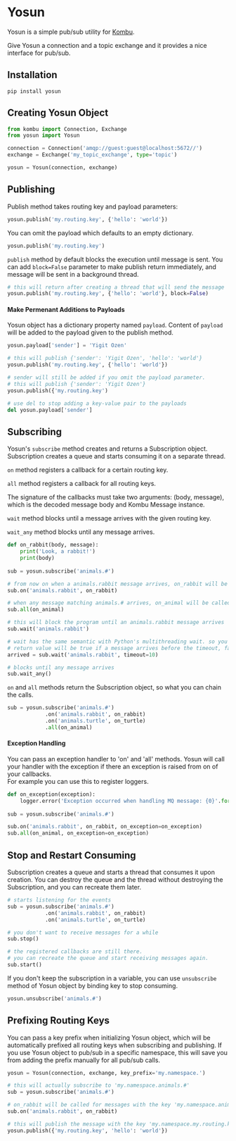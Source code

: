 # Yosun

Yosun is a simple pub/sub utility for [Kombu]. 

Give Yosun a connection and a topic exchange and it provides a nice interface for pub/sub. 

## Installation

```
pip install yosun
```

## Creating Yosun Object

```python
from kombu import Connection, Exchange
from yosun import Yosun

connection = Connection('amqp://guest:guest@localhost:5672//')
exchange = Exchange('my_topic_exchange', type='topic')

yosun = Yosun(connection, exchange)
```

## Publishing

Publish method takes routing key and payload parameters:

```python
yosun.publish('my.routing.key', {'hello': 'world'})
```

You can omit the payload which defaults to an empty dictionary.

```python
yosun.publish('my.routing.key')
```

`publish` method by default blocks the execution until message is sent. You can add `block=False` parameter to make 
publish return immediately, and message will be sent in a background thread.

```python
# this will return after creating a thread that will send the message
yosun.publish('my.routing.key', {'hello': 'world'}, block=False)  
```

#### Make Permenant Additions to Payloads

Yosun object has a dictionary property named `payload`. Content of `payload` will be added
to the payload given to the publish method.

```python
yosun.payload['sender'] = 'Yigit Ozen'

# this will publish {'sender': 'Yigit Ozen', 'hello': 'world'}
yosun.publish('my.routing.key', {'hello': 'world'})

# sender will still be added if you omit the payload parameter. 
# this will publish {'sender': 'Yigit Ozen'}
yosun.publish({'my.routing.key')

# use del to stop adding a key-value pair to the payloads
del yosun.payload['sender']
```

## Subscribing

Yosun's `subscribe` method creates and returns a Subscription object. Subscription creates a 
queue and starts consuming it on a separate thread. 

`on` method registers a callback for a certain routing key.
 
`all` method registers a callback for all routing keys.

The signature of the callbacks must take two arguments: (body, message), which is the decoded message body and Kombu Message instance.

`wait` method blocks until a message arrives with the given routing key.

`wait_any` method blocks until any message arrives.

```python
def on_rabbit(body, message):
    print('Look, a rabbit!')
    print(body)
    
sub = yosun.subscribe('animals.#')

# from now on when a animals.rabbit message arrives, on_rabbit will be called
sub.on('animals.rabbit', on_rabbit)

# when any message matching animals.# arrives, on_animal will be called
sub.all(on_animal)

# this will block the program until an animals.rabbit message arrives
sub.wait('animals.rabbit')

# wait has the same semantic with Python's multithreading wait. so you can pass a timeout.
# return value will be true if a message arrives before the timeout, false otherwise
arrived = sub.wait('animals.rabbit', timeout=10)

# blocks until any message arrives
sub.wait_any()
```

`on` and `all` methods return the Subscription object, so what you can chain the calls.

```python
sub = yosun.subscribe('animals.#')
            .on('animals.rabbit', on_rabbit)
            .on('animals.turtle', on_turtle)
            .all(on_animal)
```

#### Exception Handling

You can pass an exception handler to 'on' and 'all' methods. Yosun will call your handler with the exception 
if there an exception is raised from on of your callbacks.  
For example you can use this to register loggers.

```python
def on_exception(exception):
    logger.error('Exception occurred when handling MQ message: {0}'.format(exception))
    
sub = yosun.subscribe('animals.#')

sub.on('animals.rabbit', on_rabbit, on_exception=on_exception)
sub.all(on_animal, on_exception=on_exception) 
```

## Stop and Restart Consuming

Subscription creates a queue and starts a thread that consumes it upon creation.
You can destroy the queue and the thread without destroying the Subscription, and you can recreate them later.

```python
# starts listening for the events
sub = yosun.subscribe('animals.#')
            .on('animals.rabbit', on_rabbit)
            .on('animals.turtle', on_turtle)

# you don't want to receive messages for a while
sub.stop()

# the registered callbacks are still there.
# you can recreate the queue and start receiving messages again.
sub.start()
```

If you don't keep the subscription in a variable, you can use `unsubscribe` method of Yosun object by binding key 
to stop consuming.

```python
yosun.unsubscribe('animals.#')
```

## Prefixing Routing Keys

You can pass a key prefix when initializing Yosun object, which will be automatically prefixed all routing keys 
when subscribing and publishing. If you use Yosun object to pub/sub in a specific namespace, this will save you 
from adding the prefix manually for all pub/sub calls.

```python
yosun = Yosun(connection, exchange, key_prefix='my.namespace.')

# this will actually subscribe to 'my.namespace.animals.#'
sub = yosun.subscribe('animals.#')

# on_rabbit will be called for messages with the key 'my.namespace.animals.rabbit'
sub.on('animals.rabbit', on_rabbit)

# this will publish the message with the key 'my.namespace.my.routing.key'
yosun.publish({'my.routing.key', 'hello': 'world'})
```


[Kombu]: https://github.com/celery/kombu